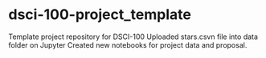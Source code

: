 # dsci-100-project_template
Template project repository for DSCI-100
Uploaded stars.csvn file into data folder on Jupyter
Created new notebooks for project data and proposal.
